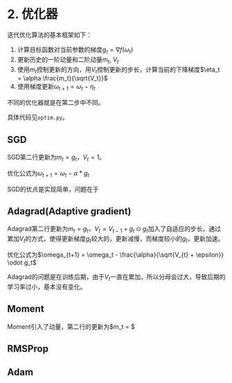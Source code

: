 # 2. 优化器

迭代优化算法的基本框架如下：

1. 计算目标函数对当前参数的梯度$g_t = \nabla f(\omega _t)$
2. 更新历史的一阶动量和二阶动量$m_t$, $V_t$
3. 使用$m_t$控制更新的方向，用$V_t$控制更新的步长，计算当前的下降梯度$\eta_t = \alpha \frac{m_t}{\sqrt{V_t}}$
4. 使用梯度更新$\omega_{t+1} = \omega_t - \eta_t$

不同的优化器就是在第二步中不同。

具体代码见```optim.py```。

## SGD

SGD第二行更新为$m_{t} = g_t$，$V_t = 1$。

优化公式为$\omega_{t+1} = \omega_t - \alpha * g_t$

SGD的优点是实现简单，问题在于

## Adagrad(Adaptive gradient)

Adagrad第二行更新为$m_{t} = g_{t}$，$V_{t} = V_{t-1} + g_t \odot g_t$加入了自适应的步长，通过累加$V_t$的方式，使得更新梯度$g_t$较大的，更新减慢，而梯度较小的$g_t$，更新加速。

优化公式为$\omega_{t+1} = \omega_t - \frac{\alpha}{\sqrt{V_{t} + \epsilon}} \odot g_t$

Adagrad的问题是在训练后期，由于$V_t$一直在累加，所以分母会过大，导致后期的学习率过小，基本没有变化。

## Moment

Moment引入了动量，第二行的更新为$m_t = $

## RMSProp

## Adam
